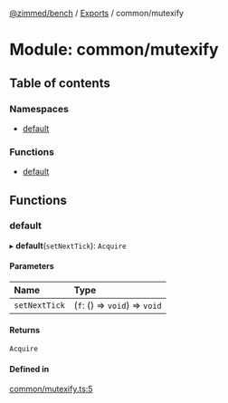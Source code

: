[@zimmed/bench](../README.md) / [Exports](../modules.md) / common/mutexify

# Module: common/mutexify

## Table of contents

### Namespaces

- [default](common_mutexify.default.md)

### Functions

- [default](common_mutexify.md#default)

## Functions

### default

▸ **default**(`setNextTick`): `Acquire`

#### Parameters

| Name | Type |
| :------ | :------ |
| `setNextTick` | (`f`: () => `void`) => `void` |

#### Returns

`Acquire`

#### Defined in

[common/mutexify.ts:5](https://github.com/zimmed/bench/blob/438f8af/src/common/mutexify.ts#L5)

